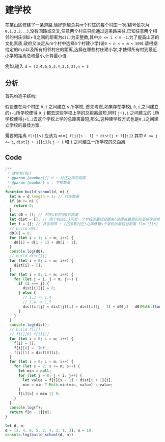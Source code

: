 # 建学校

在某山区修建了一条道路,恰好穿越总共m个村庄的每个村庄一次(编号依次为 `0,1,2,3...`),没有回路或交叉,任意两个村庄只能通过这条路来往.已知任意两个相邻的村庄(i和i+1)之间的距离为`d[i]`为正整数,其中,`0 <= i < m -1`.为了提高山区的文化素质,政府又决定从m个村中选择n个村建小学(设`0 < n < = m < 500`).请根据给定的m,n以及所有相邻村庄的距离,选择在哪些村庄建小学,才使得所有村到最近小学的距离总和最小,计算最小值.

例如,输入 `d = [2,4,6,5,2,4,3,1,3],n = 3`

## 分析

首先构造子结构:

假设要在两个村庄 `0,i` 之间建立 s 所学校, 首先考虑,如果存在学校j, `0,j` 之间建立的`s-1`所学校使得 `0,j` 都去这些学校上学的总距离最短,同时 `j+1,i` 之间建立的 `1`所学校使得`j+1,i`去这个学校上学的总距离最短,那么,这种建学校方式也是`0,i`之间建立学校的最佳方案.

需要的距离 `f[i][s]` 应该为 `min{ f[j][s - 1] + dist[j + 1][i]}` 其中 `0 <= j <= i`, `dist[j + 1][i]`为 `j + 1` 和 `i` 之间建立一所学校的总距离.

## Code

```javascript
/**
 * 建学校(dp)
 * @param {number[]} d : 村庄之间的距离
 * @param {number} n : 学校数量
 */
function build_school(d, n) {
  let m = d.length + 1; // 村庄数量
  if (m <= n) {
    return 0;
  }
  let d0 = []; // 村庄i到村庄0的距离
  let dist = []; // 两个村庄i,j间修一个学校的最短总距离(总距离最短实际是将学校修建在中点处村庄)
  let f = []; // 状态矩阵 : 村庄0到村庄i之间修建s个学校的最短总距离 f[m-1][n] 即为该问题的解
  // build d0[]
  d0[0] = 0;
  for (let i = 1; i < m; i++) {
    d0[i] = d[i - 1] + d0[i - 1];
  }
  console.log(d0);
  // build dist[][]
  for (let i = 0; i < m; i++) {
    dist[i] = [];
  }
  for (let i = 0; i < m; i++) {
    for (let j = i; j < m; j++) {
      if (i === j) {
        dist[i][j] = 0;
      } else {
        // 1,3 -> 1,4
        // 1,4 -> 1,5
        dist[i][j] = dist[j][i] = dist[i][j - 1] + d0[j] - d0[Math.floor((i + j) / 2)];
      }
    }
  }
  console.log(dist);
  // build f[][]
  // f[i][0] f[i][1]
  for (let i = 0; i < m; i++) {
    f[i] = [];
    f[i][0] = 'Inf';
    f[i][1] = dist[0][i];
  }
  for (let i = 0; i < m; i++) {
    for (let s = 2; s <= n; s++) {
      let min = null;
      for (let j = 0; j < i; j++) {
        let value = f[j][s - 1] + dist[j + 1][i];
        min = min ? Math.min(min, value) : value;
      }
      f[i][s] = min || 0;
    }
  }
  console.log(f);
  return f[n - 1][m];
}

let d, n;
d = [2, 4, 6, 5, 2, 4, 3, 1, 3], n = 10;
console.log(build_school(d, n))
```